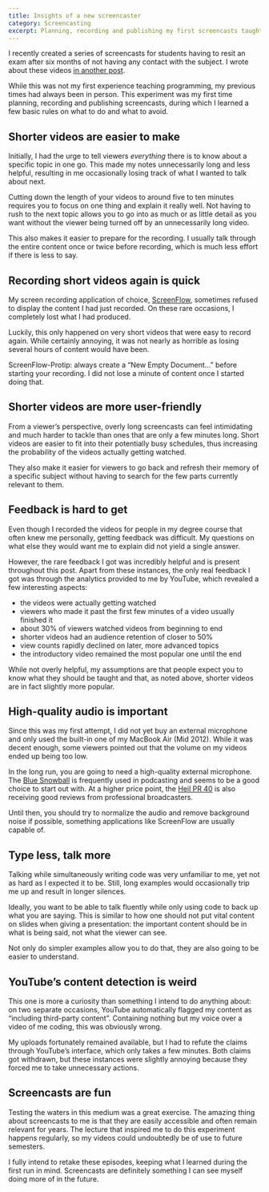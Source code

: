 ```yaml
---
title: Insights of a new screencaster
category: Screencasting
excerpt: Planning, recording and publishing my first screencasts taught me a few basics to look out for when getting started in the field of infoproducts.
---
```

I recently created a series of screencasts for students having to resit an exam after six months of not having any contact with the subject. I wrote about these videos [in another post](#!/posts/screencasts-on-standard-ml-in-german).

While this was not my first experience teaching programming, my previous times had always been in person. This experiment was my first time planning, recording and publishing screencasts, during which I learned a few basic rules on what to do and what to avoid.

## Shorter videos are easier to make

Initially, I had the urge to tell viewers *everything* there is to know about a specific topic in one go. This made my notes unnecessarily long and less helpful, resulting in me occasionally losing track of what I wanted to talk about next.

Cutting down the length of your videos to around five to ten minutes requires you to focus on one thing and explain it really well. Not having to rush to the next topic allows you to go into as much or as little detail as you want without the viewer being turned off by an unnecessarily long video.

This also makes it easier to prepare for the recording. I usually talk through the entire content once or twice before recording, which is much less effort if there is less to say.

## Recording short videos again is quick

My screen recording application of choice, [ScreenFlow](http://www.telestream.net/screenflow/overview.htm), sometimes refused to display the content I had just recorded. On these rare occasions, I completely lost what I had produced.

Luckily, this only happened on very short videos that were easy to record again. While certainly annoying, it was not nearly as horrible as losing several hours of content would have been.

ScreenFlow-Protip: always create a “New Empty Document&hellip;” before starting your recording. I did not lose a minute of content once I started doing that.

## Shorter videos are more user-friendly

From a viewer’s perspective, overly long screencasts can feel intimidating and much harder to tackle than ones that are only a few minutes long. Short videos are easier to fit into their potentially busy schedules, thus increasing the probability of the videos actually getting watched.

They also make it easier for viewers to go back and refresh their memory of a specific subject without having to search for the few parts currently relevant to them.

## Feedback is hard to get

Even though I recorded the videos for people in my degree course that often knew me personally, getting feedback was difficult. My questions on what else they would want me to explain did not yield a single answer.

However, the rare feedback I got was incredibly helpful and is present throughout this post. Apart from these instances, the only real feedback I got was through the analytics provided to me by YouTube, which revealed a few interesting aspects:

- the videos were actually getting watched
- viewers who made it past the first few minutes of a video usually finished it
- about 30% of viewers watched videos from beginning to end
- shorter videos had an audience retention of closer to 50%
- view counts rapidly declined on later, more advanced topics
- the introductory video remained the most popular one until the end

While not overly helpful, my assumptions are that people expect you to know what they should be taught and that, as noted above, shorter videos are in fact slightly more popular.

## High-quality audio is important

Since this was my first attempt, I did not yet buy an external microphone and only used the built-in one of my MacBook Air (Mid 2012). While it was decent enough, some viewers pointed out that the volume on my videos ended up being too low.

In the long run, you are going to need a high-quality external microphone. The [Blue Snowball](http://bluemic.com/snowball/) is frequently used in podcasting and seems to be a good choice to start out with. At a higher price point, the [Heil PR 40](http://www.heilsound.com/pro/microphones/pr-40) is also receiving good reviews from professional broadcasters.

Until then, you should try to normalize the audio and remove background noise if possible, something applications like ScreenFlow are usually capable of.

## Type less, talk more

Talking while simultaneously writing code was very unfamiliar to me, yet not as hard as I expected it to be. Still, long examples would occasionally trip me up and result in longer silences.

Ideally, you want to be able to talk fluently while only using code to back up what you are saying. This is similar to how one should not put vital content on slides when giving a presentation: the important content should be in what is being said, not what the viewer can see.

Not only do simpler examples allow you to do that, they are also going to be easier to understand.

## YouTube’s content detection is weird

This one is more a curiosity than something I intend to do anything about: on two separate occasions, YouTube automatically flagged my content as “including third-party content”. Containing nothing but my voice over a video of me coding, this was obviously wrong.

My uploads fortunately remained available, but I had to refute the claims through YouTube’s interface, which only takes a few minutes. Both claims got withdrawn, but these instances were slightly annoying because they forced me to take unnecessary actions.

## Screencasts are fun

Testing the waters in this medium was a great exercise. The amazing thing about screencasts to me is that they are easily accessible and often remain relevant for years. The lecture that inspired me to do this experiment happens regularly, so my videos could undoubtedly be of use to future semesters.

I fully intend to retake these episodes, keeping what I learned during the first run in mind. Screencasts are definitely something I can see myself doing more of in the future.
